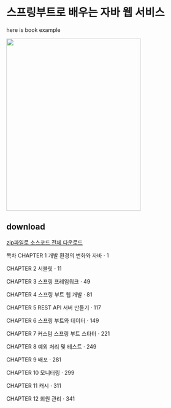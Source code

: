 # 스프링부트로 배우는 자바 웹 서비스
here is  book example

<img src="https://i.imgur.com/yfYoywG.jpg"  width="350" height="450"/>

## download
[zip파일로 소스코드 전체 다운로드](https://github.com/thecodinglive/JPub-JavaWebService/archive/master.zip)

목차
CHAPTER 1 개발 환경의 변화와 자바 · 1 

CHAPTER 2 서블릿 · 11 


CHAPTER 3 스프링 프레임워크 · 49 


CHAPTER 4 스프링 부트 웹 개발 · 81 


CHAPTER 5 REST API 서버 만들기 · 117 


CHAPTER 6 스프링 부트와 데이터 · 149 


CHAPTER 7 커스텀 스프링 부트 스타터 · 221 

CHAPTER 8 예외 처리 및 테스트 · 249 


CHAPTER 9 배포 · 281 


CHAPTER 10 모니터링 · 299 


CHAPTER 11 캐시 · 311 


CHAPTER 12 회원 관리 · 341 
